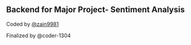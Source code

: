 <h2>Backend for Major Project- Sentiment Analysis</h2>
<p>Coded by <a href="https://github.com/zain9981">@zain9981</a></p>
<p>Finalized by @coder-1304</p>


